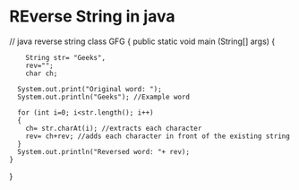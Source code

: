 # REverse String in java
// java reverse string 
class GFG {
    public static void main (String[] args) {
        
        String str= "Geeks", 
        rev="";
        char ch;
        
      System.out.print("Original word: ");
      System.out.println("Geeks"); //Example word
        
      for (int i=0; i<str.length(); i++)
      {
        ch= str.charAt(i); //extracts each character
        rev= ch+rev; //adds each character in front of the existing string
      }
      System.out.println("Reversed word: "+ rev);
    }
}
  

